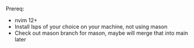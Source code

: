 Prereq:
* nvim 12+
* Install lsps of your choice on your machine, not using mason
* Check out mason branch for mason, maybe will merge that into main later
